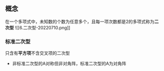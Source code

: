 ## 概念
在一个多项式中，未知数的个数为任意多个，且每一项次数都是2的多项式称为**二次型**
![[6.二次型-20220710.png]]
### 标准二次型
只含有**平方项**不含交叉项的二次型
- 非标准二次型的A对称但非对角阵，标准二次型的A为对角阵
